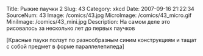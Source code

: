 Title: Рыжие паучки 2 
Slug: 43 
Category: xkcd 
Date: 2007-09-16 21:22:34 
SourceNum: 43 
Image: /comics/43.jpg 
MicroImage: /comics/43_micro.gif 
MiniImage: /comics/43_mini.jpg 
Description: На самом деле это рисовалось за несколько лет до первых паучков 

[Красные пауки ползут по разнообразным синим конструкциям и тащат с собой предмет в форме параллелепипеда]